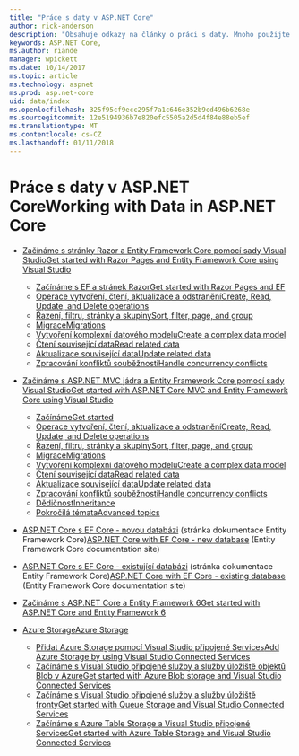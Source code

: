 ```yaml
---
title: "Práce s daty v ASP.NET Core"
author: rick-anderson
description: "Obsahuje odkazy na články o práci s daty. Mnoho použijte Entity Framework Core."
keywords: ASP.NET Core,
ms.author: riande
manager: wpickett
ms.date: 10/14/2017
ms.topic: article
ms.technology: aspnet
ms.prod: asp.net-core
uid: data/index
ms.openlocfilehash: 325f95cf9ecc295f7a1c646e352b9cd496b6268e
ms.sourcegitcommit: 12e5194936b7e820efc5505a2d5d4f84e88eb5ef
ms.translationtype: MT
ms.contentlocale: cs-CZ
ms.lasthandoff: 01/11/2018
---
```

# <a name="working-with-data-in-aspnet-core"></a><span data-ttu-id="f3177-105">Práce s daty v ASP.NET Core</span><span class="sxs-lookup"><span data-stu-id="f3177-105">Working with Data in ASP.NET Core</span></span> 

* [<span data-ttu-id="f3177-106">Začínáme s stránky Razor a Entity Framework Core pomocí sady Visual Studio</span><span class="sxs-lookup"><span data-stu-id="f3177-106">Get started with Razor Pages and Entity Framework Core using Visual Studio</span></span>](xref:data/ef-rp/index)

   * [<span data-ttu-id="f3177-107">Začínáme s EF a stránek Razor</span><span class="sxs-lookup"><span data-stu-id="f3177-107">Get started with Razor Pages and EF</span></span>](xref:data/ef-rp/intro)
   * [<span data-ttu-id="f3177-108">Operace vytvoření, čtení, aktualizace a odstranění</span><span class="sxs-lookup"><span data-stu-id="f3177-108">Create, Read, Update, and Delete operations</span></span>](xref:data/ef-rp/crud)
   * [<span data-ttu-id="f3177-109">Řazení, filtru, stránky a skupiny</span><span class="sxs-lookup"><span data-stu-id="f3177-109">Sort, filter, page, and group</span></span>](xref:data/ef-rp/sort-filter-page)
   * [<span data-ttu-id="f3177-110">Migrace</span><span class="sxs-lookup"><span data-stu-id="f3177-110">Migrations</span></span>](xref:data/ef-rp/migrations)
   * [<span data-ttu-id="f3177-111">Vytvoření komplexní datového modelu</span><span class="sxs-lookup"><span data-stu-id="f3177-111">Create a complex data model</span></span>](xref:data/ef-rp/complex-data-model)
   * [<span data-ttu-id="f3177-112">Čtení související data</span><span class="sxs-lookup"><span data-stu-id="f3177-112">Read related data</span></span>](xref:data/ef-rp/read-related-data)
   * [<span data-ttu-id="f3177-113">Aktualizace související data</span><span class="sxs-lookup"><span data-stu-id="f3177-113">Update related data</span></span>](xref:data/ef-rp/update-related-data)
   * [<span data-ttu-id="f3177-114">Zpracování konfliktů souběžnosti</span><span class="sxs-lookup"><span data-stu-id="f3177-114">Handle concurrency conflicts</span></span>](xref:data/ef-rp/concurrency)

*   [<span data-ttu-id="f3177-115">Začínáme s ASP.NET MVC jádra a Entity Framework Core pomocí sady Visual Studio</span><span class="sxs-lookup"><span data-stu-id="f3177-115">Get started with ASP.NET Core MVC and Entity Framework Core using Visual Studio</span></span>](ef-mvc/index.md)
    *   [<span data-ttu-id="f3177-116">Začínáme</span><span class="sxs-lookup"><span data-stu-id="f3177-116">Get started</span></span>](ef-mvc/intro.md)
    *   [<span data-ttu-id="f3177-117">Operace vytvoření, čtení, aktualizace a odstranění</span><span class="sxs-lookup"><span data-stu-id="f3177-117">Create, Read, Update, and Delete operations</span></span>](xref:data/ef-mvc/crud)
    *   [<span data-ttu-id="f3177-118">Řazení, filtru, stránky a skupiny</span><span class="sxs-lookup"><span data-stu-id="f3177-118">Sort, filter, page, and group</span></span>](xref:data/ef-mvc/sort-filter-page)
    *   [<span data-ttu-id="f3177-119">Migrace</span><span class="sxs-lookup"><span data-stu-id="f3177-119">Migrations</span></span>](xref:data/ef-mvc/migrations)
    *   [<span data-ttu-id="f3177-120">Vytvoření komplexní datového modelu</span><span class="sxs-lookup"><span data-stu-id="f3177-120">Create a complex data model</span></span>](ef-mvc/complex-data-model.md)
    *   [<span data-ttu-id="f3177-121">Čtení související data</span><span class="sxs-lookup"><span data-stu-id="f3177-121">Read related data</span></span>](ef-mvc/read-related-data.md)
    *   [<span data-ttu-id="f3177-122">Aktualizace související data</span><span class="sxs-lookup"><span data-stu-id="f3177-122">Update related data</span></span>](ef-mvc/update-related-data.md)
    *   [<span data-ttu-id="f3177-123">Zpracování konfliktů souběžnosti</span><span class="sxs-lookup"><span data-stu-id="f3177-123">Handle concurrency conflicts</span></span>](ef-mvc/concurrency.md)
    *   [<span data-ttu-id="f3177-124">Dědičnost</span><span class="sxs-lookup"><span data-stu-id="f3177-124">Inheritance</span></span>](ef-mvc/inheritance.md)
    *   [<span data-ttu-id="f3177-125">Pokročilá témata</span><span class="sxs-lookup"><span data-stu-id="f3177-125">Advanced topics</span></span>](ef-mvc/advanced.md)
* <span data-ttu-id="f3177-126">[ASP.NET Core s EF Core - novou databázi](https://docs.microsoft.com/ef/core/get-started/aspnetcore/new-db) (stránka dokumentace Entity Framework Core)</span><span class="sxs-lookup"><span data-stu-id="f3177-126">[ASP.NET Core with EF Core - new database](https://docs.microsoft.com/ef/core/get-started/aspnetcore/new-db) (Entity Framework Core documentation site)</span></span>
* <span data-ttu-id="f3177-127">[ASP.NET Core s EF Core - existující databázi](https://docs.microsoft.com/ef/core/get-started/aspnetcore/existing-db) (stránka dokumentace Entity Framework Core)</span><span class="sxs-lookup"><span data-stu-id="f3177-127">[ASP.NET Core with EF Core - existing database](https://docs.microsoft.com/ef/core/get-started/aspnetcore/existing-db) (Entity Framework Core documentation site)</span></span>
*   [<span data-ttu-id="f3177-128">Začínáme s ASP.NET Core a Entity Framework 6</span><span class="sxs-lookup"><span data-stu-id="f3177-128">Get started with ASP.NET Core and Entity Framework 6</span></span>](entity-framework-6.md)
*   [<span data-ttu-id="f3177-129">Azure Storage</span><span class="sxs-lookup"><span data-stu-id="f3177-129">Azure Storage</span></span>](azure-storage/index.md)
    *   [<span data-ttu-id="f3177-130">Přidat Azure Storage pomocí Visual Studio připojené Services</span><span class="sxs-lookup"><span data-stu-id="f3177-130">Add Azure Storage by using Visual Studio Connected Services</span></span>](https://azure.microsoft.com/documentation/articles/vs-azure-tools-connected-services-storage/)
    *   [<span data-ttu-id="f3177-131">Začínáme s Visual Studio připojené služby a služby úložiště objektů Blob v Azure</span><span class="sxs-lookup"><span data-stu-id="f3177-131">Get started with Azure Blob storage and Visual Studio Connected Services</span></span>](https://azure.microsoft.com/documentation/articles/vs-storage-aspnet5-getting-started-blobs/)
    *   [<span data-ttu-id="f3177-132">Začínáme s Visual Studio připojené služby a služby úložiště fronty</span><span class="sxs-lookup"><span data-stu-id="f3177-132">Get started with Queue Storage and Visual Studio Connected Services</span></span>](https://azure.microsoft.com/documentation/articles/vs-storage-aspnet5-getting-started-queues/)
    *   [<span data-ttu-id="f3177-133">Začínáme s Azure Table Storage a Visual Studio připojené Services</span><span class="sxs-lookup"><span data-stu-id="f3177-133">Get started with Azure Table Storage and Visual Studio Connected Services</span></span>](https://azure.microsoft.com/documentation/articles/vs-storage-aspnet5-getting-started-tables/)

